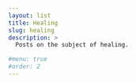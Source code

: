```yaml
---
layout: list
title: Healing
slug: healing
description: >
  Posts on the subject of healing.

#menu: true
#order: 2
---
```


